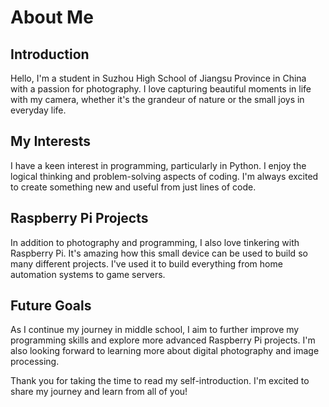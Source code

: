 # About Me

## Introduction

Hello, I'm a student in Suzhou High School of Jiangsu Province in China with a passion for photography. I love capturing beautiful moments in life with my camera, whether it's the grandeur of nature or the small joys in everyday life.

## My Interests

I have a keen interest in programming, particularly in Python. I enjoy the logical thinking and problem-solving aspects of coding. I'm always excited to create something new and useful from just lines of code.

## Raspberry Pi Projects

In addition to photography and programming, I also love tinkering with Raspberry Pi. It's amazing how this small device can be used to build so many different projects. I've used it to build everything from home automation systems to game servers.

## Future Goals

As I continue my journey in middle school, I aim to further improve my programming skills and explore more advanced Raspberry Pi projects. I'm also looking forward to learning more about digital photography and image processing.

Thank you for taking the time to read my self-introduction. I'm excited to share my journey and learn from all of you!
